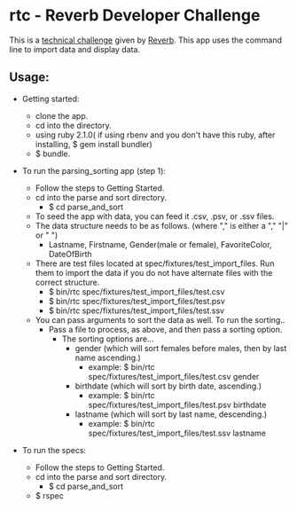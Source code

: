 rtc - Reverb Developer Challenge
================================
This is a [technical challenge](http://reverb.com/page/dev-challenge) given by [Reverb](http://reverb.com/). This app uses the command line to import data and display data.

Usage:
------
- Getting started:
  + clone the app.
  + cd into the directory.
  + using ruby 2.1.0( if using rbenv and you don't have this ruby, after installing, $ gem install bundler)
  + $ bundle.

- To run the parsing_sorting app (step 1):
  + Follow the steps to Getting Started.
  + cd into the parse and sort directory.
    - $ cd parse_and_sort
  + To seed the app with data, you can feed it .csv, .psv, or .ssv files.
  + The data structure needs to be as follows. (where "," is either a "," "|" or " ")
    - Lastname, Firstname, Gender(male or female), FavoriteColor, DateOfBirth
  + There are test files located at spec/fixtures/test_import_files.  Run them to import the data if you do not have alternate files with the correct structure.
    - $ bin/rtc spec/fixtures/test_import_files/test.csv
    - $ bin/rtc spec/fixtures/test_import_files/test.psv
    - $ bin/rtc spec/fixtures/test_import_files/test.ssv
  + You can pass arguments to sort the data as well.  To run the sorting..
    - Pass a file to process, as above, and then pass a sorting option.
      + The sorting options are...
        - gender (which will sort females before males, then by last name ascending.)
          + example: $ bin/rtc spec/fixtures/test_import_files/test.csv gender
        - birthdate (which will sort by birth date, ascending.)
          + example: $ bin/rtc spec/fixtures/test_import_files/test.psv birthdate
        - lastname (which will sort by last name, descending.)
          + example: $ bin/rtc spec/fixtures/test_import_files/test.ssv lastname

- To run the specs:
  + Follow the steps to Getting Started.
  + cd into the parse and sort directory.
    - $ cd parse_and_sort
  + $ rspec
